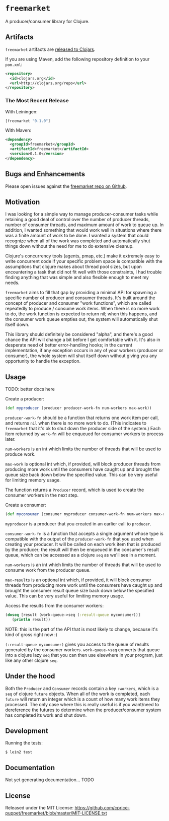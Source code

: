 # `freemarket`

A producer/consumer library for Clojure.

## Artifacts

`freemarket` artifacts are [released to Clojars](https://clojars.org/freemarket/freemarket).

If you are using Maven, add the following repository definition to your `pom.xml`:

``` xml
<repository>
  <id>clojars.org</id>
  <url>http://clojars.org/repo</url>
</repository>
```

### The Most Recent Release

With Leiningen:

``` clj
[freemarket "0.1.0"]
```

With Maven:

``` xml
<dependency>
  <groupId>freemarket</groupId>
  <artifactId>freemarket</artifactId>
  <version>0.1.0</version>
</dependency>
```

## Bugs and Enhancements

Please open issues against the [freemarket repo on Github](https://github.com/cprice-puppet/freemarket/issues).

## Motivation

I was looking for a simple way to manage producer-consumer tasks while retaining a good deal of control over the number of producer threads, number of consumer threads, and maximum amount of work to queue up.  In addition, I wanted something that would work well in situations where there was a finite amount of work to be done.  I wanted a system that could recognize when all of the work was completed and automatically shut things down without the need for me to do extensive cleanup.

Clojure's concurrency tools (agents, pmap, etc.) make it extremely easy to write concurrent code if your specific problem space is compatible with the assumptions that clojure makes about thread pool sizes, but upon encountering a task that did not fit well with those constraints, I had trouble finding anything that was simple and also flexible enough to meet my needs.

 `freemarket` aims to fill that gap by providing a minimal API for spawning a specific number of producer and consumer threads.  It's built around the concept of producer and consumer "work functions", which are called repeatedly to produce / consume work items.  When there is no more work to do, the work function is expected to return nil; when this happens, and the consumer work queue empties out, the system will automatically shut itself down.
 
This library should definitely be considered "alpha", and there's a good chance the API will change a bit before I get comfortable with it.  It's also in desperate need of better error-handling hooks; in the current implementation, if any exception occurs in any of your workers (producer or consumer), the whole system will shut itself down without giving you any opportunity to handle the exception.

## Usage

TODO: better docs here

Create a producer:

``` clojure
(def myproducer (producer producer-work-fn num-workers max-work))
```

`producer-work-fn` should be a function that returns one work item per call, and returns `nil` when there is no more work to do.  (This indicates to `freemarket` that it's ok to shut down the producer side of the system.)  Each item returned by `work-fn` will be enqueued for consumer workers to process later.

`num-workers` is an int which limits the number of threads that will be used to produce work.

`max-work` is optional int which, if provided, will block producer threads from producing more work until the consumers have caught up and brought the queue size back down below the specified value.  This can be very useful for limiting memory usage.

 The function returns a `Producer` record, which is used to create the consumer workers in the next step.

 Create a consumer:

 ``` clojure
 (def myconsumer (consumer myproducer consumer-work-fn num-workers max-results))
 ```

 `myproducer` is a producer that you created in an earlier call to `producer`.

 `consumer-work-fn` is a function that accepts a single argument whose type is compatible with the output of the `producer-work-fn` that you used when creating your producer.  It will be called on each work item that is produced by the producer; the result will then be enqueued in the consumer's result queue, which can be accessed as a clojure `seq` as we'll see in a moment.

 `num-workers` is an int which limits the number of threads that will be used to consume work from the producer queue.

 `max-results` is an optional int which, if provided, it will block consumer threads from producing more work until the consumers have caught up and brought the consumer result queue size back down below the specified value.  This can be very useful for limiting memory usage.

Access the results from the consumer workers:

 ``` clojure
 (doseq [result (work-queue->seq (:result-queue myconsumer))]
    (println result))
 ```

 NOTE: this is the part of the API that is most likely to change, because it's kind of gross right now :)

 `(:result-queue myconsumer)` gives you access to the queue of results generated by the consumer workers.  `work-queue->seq` converts that queue into a clojure lazy `seq` that you can then use elsewhere in your program, just like any other clojure `seq`.


## Under the hood

Both the `Producer` and `Consumer` records contain a key `:workers`, which is a `seq` of clojure `future` objects.  When all of the work is completed, each `future` will return an integer which is a count of how many work items they processed.  The only case where this is really useful is if you want/need to dereference the futures to determine when the producer/consumer system has completed its work and shut down.

## Development

Running the tests:

    $ lein2 test

## Documentation

Not yet generating documentation... TODO

## License

Released under the MIT License: <https://github.com/cprice-puppet/freemarket/blob/master/MIT-LICENSE.txt>
